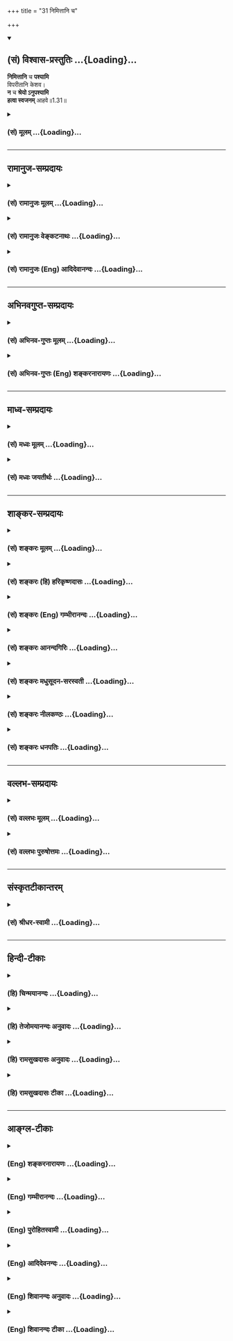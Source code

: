 +++
title = "31 निमित्तानि च"

+++
<div class="js_include" newlevelforh1="2" title="(सं) विश्वास-प्रस्तुतिः" unfilled url="/mahAbhAratam/vyAsaH/shlokashaH/06-bhIShma-parva/03-bhagavad-gItA-parva/saMskRtam/vishvAsa-prastutiH/01_arjuna-viShAda-yogaH/31_nimittAni_cha.md">
<details open><summary><h2>(सं) विश्वास-प्रस्तुतिः ...{Loading}...</h2></summary>

**निमित्तानि** च **पश्यामि**  
विपरीतानि केशव।  
**न** च **श्रेयो ऽनुपश्यामि**  
**हत्वा स्वजनम्** आहवे॥1.31॥
</details>
</div>
<div class="js_include collapsed" newlevelforh1="3" title="(सं) मूलम्" unfilled url="/mahAbhAratam/vyAsaH/shlokashaH/06-bhIShma-parva/03-bhagavad-gItA-parva/saMskRtam/mUlam/01_arjuna-viShAda-yogaH/31_nimittAni_cha.md">
<details><summary><h3>(सं) मूलम् ...{Loading}...</h3></summary>

निमित्तानि च पश्यामि विपरीतानि केशव।  
न च श्रेयोऽनुपश्यामि हत्वा स्वजनमाहवे।।1.31।।
</details>
</div>


_________________
## रामानुज-सम्प्रदायः
<div class="js_include collapsed" newlevelforh1="3" title="(सं) रामानुजः मूलम्" unfilled url="/mahAbhAratam/vyAsaH/shlokashaH/06-bhIShma-parva/03-bhagavad-gItA-parva/saMskRtam/rAmAnujaH/mUlam/01_arjuna-viShAda-yogaH/31_nimittAni_cha.md">
<details><summary><h3>(सं) रामानुजः मूलम् ...{Loading}...</h3></summary>

।।1.31।। अन्तिमश्लोकव्याख्या दृश्या। 
</details>
</div>
<div class="js_include collapsed" newlevelforh1="3" title="(सं) रामानुजः वेङ्कटनाथः" unfilled url="/mahAbhAratam/vyAsaH/shlokashaH/06-bhIShma-parva/03-bhagavad-gItA-parva/saMskRtam/rAmAnujaH/venkaTanAthaH/01_arjuna-viShAda-yogaH/31_nimittAni_cha.md">
<details><summary><h3>(सं) रामानुजः वेङ्कटनाथः ...{Loading}...</h3></summary>

  
  
।।1.31।। No commentary.  
  
  
  

</details>
</div>
<div class="js_include collapsed" newlevelforh1="3" title="(सं) रामानुजः (Eng) आदिदेवानन्दः" unfilled url="/mahAbhAratam/vyAsaH/shlokashaH/06-bhIShma-parva/03-bhagavad-gItA-parva/saMskRtam/rAmAnujaH/english/AdidevAnandaH/01_arjuna-viShAda-yogaH/31_nimittAni_cha.md">
<details><summary><h3>(सं) रामानुजः (Eng) आदिदेवानन्दः ...{Loading}...</h3></summary>

1.26 - 1.47 Arjuna said - Sanjaya said Sanjaya continued: The high-minded Arjuna, extremely kind, deeply friendly, and supremely righteous, having brothers like himself, though repeatedly deceived by the treacherous attempts of your people like burning in the lac-house etc., and therefore fit to be killed by him with the help of the Supreme Person, nevertheless said, 'I will not fight.' He felt weak, overcome as he was by his love and extreme compassion for his relatives. He was also filled with fear, not knowing what was righteous and what unrighteous.
His mind was tortured by grief, because of the thought of future separation from his relations. So he threw away his bow and arrow and sat on the chariot as if to fast to death.

</details>
</div>


_________________
## अभिनवगुप्त-सम्प्रदायः
<div class="js_include collapsed" newlevelforh1="3" title="(सं) अभिनव-गुप्तः मूलम्" unfilled url="/mahAbhAratam/vyAsaH/shlokashaH/06-bhIShma-parva/03-bhagavad-gItA-parva/saMskRtam/abhinava-guptaH/mUlam/01_arjuna-viShAda-yogaH/31_nimittAni_cha.md">
<details><summary><h3>(सं) अभिनव-गुप्तः मूलम् ...{Loading}...</h3></summary>

।।1.30 1.34।। न च श्रेयोऽनुपश्यामीत्यादि। अमी आचार्यदयः इति विशेषबुद्ध्या
+++(N शेषबुद्ध्या)+++ बुद्धौ आरोप्यमाणाः वधकर्मतया अवश्यं पापदायिनः। तथा
भोगसुखादिदृष्टार्थमेतद्युद्धं क्रियते इति बुद्ध्या क्रियमाणं युद्धे +++(S
युद्धेषु वध्य K युद्धेष्ववध्य )+++ वध्यहननादि तदवश्यं पातककारि इति
पूर्वपक्षाभिप्रायः। अत एव स्वधर्ममात्रतयैव कर्माणि अनुतिष्ठ न
विशेषधियेति उत्तरं दास्यते।  

</details>
</div>
<div class="js_include collapsed" newlevelforh1="3" title="(सं) अभिनव-गुप्तः (Eng) शङ्करनारायणः" unfilled url="/mahAbhAratam/vyAsaH/shlokashaH/06-bhIShma-parva/03-bhagavad-gItA-parva/saMskRtam/abhinava-guptaH/english/shankaranArAyaNaH/01_arjuna-viShAda-yogaH/31_nimittAni_cha.md">
<details><summary><h3>(सं) अभिनव-गुप्तः (Eng) शङ्करनारायणः ...{Loading}...</h3></summary>

1.30 1.34 Na ca sreyah, etc., upto mahikrte. Those who are wrongly
conceived as object of slaying, with the individualizing idea that
'these are my teachers etc.'8 would necessarily generate sin. Similarly,
the act of slaying even of those deserving to be slain in the battle-if
undertaken with the idea that 'This battle is to be fought for the
apparent results like pleasures, happiness etc.'- then it generates sin
necessarily. This idea lurks in the objection \[of Arjuna\]. That is why
a reply is going to be given \[by Bhagavat\] as 'You must undertake
actions simply as your own duty, and not with an individualizing idea'.

</details>
</div>


_________________
## माध्व-सम्प्रदायः
<div class="js_include collapsed" newlevelforh1="3" title="(सं) मध्वः मूलम्" unfilled url="/mahAbhAratam/vyAsaH/shlokashaH/06-bhIShma-parva/03-bhagavad-gItA-parva/saMskRtam/madhvaH/mUlam/01_arjuna-viShAda-yogaH/31_nimittAni_cha.md">
<details><summary><h3>(सं) मध्वः मूलम् ...{Loading}...</h3></summary>

  
  
।।1.31।। Sri Madhvacharya did not comment on this sloka. The commentary
starts from 2.11.  
  

</details>
</div>
<div class="js_include collapsed" newlevelforh1="3" title="(सं) मध्वः जयतीर्थः" unfilled url="/mahAbhAratam/vyAsaH/shlokashaH/06-bhIShma-parva/03-bhagavad-gItA-parva/saMskRtam/madhvaH/jayatIrthaH/01_arjuna-viShAda-yogaH/31_nimittAni_cha.md">
<details><summary><h3>(सं) मध्वः जयतीर्थः ...{Loading}...</h3></summary>

  
  
।।1.31।। Sri Jayatirtha did not comment on this sloka. The commentary
starts from 2.11.  
  

</details>
</div>


_________________
## शाङ्कर-सम्प्रदायः
<div class="js_include collapsed" newlevelforh1="3" title="(सं) शङ्करः मूलम्" unfilled url="/mahAbhAratam/vyAsaH/shlokashaH/06-bhIShma-parva/03-bhagavad-gItA-parva/saMskRtam/shankaraH/mUlam/01_arjuna-viShAda-yogaH/31_nimittAni_cha.md">
<details><summary><h3>(सं) शङ्करः मूलम् ...{Loading}...</h3></summary>

1.31 Sri Sankaracharya did not comment on this sloka. The commentary
starts from 2.10.  
  

</details>
</div>
<div class="js_include collapsed" newlevelforh1="3" title="(सं) शङ्करः (हि) हरिकृष्णदासः" unfilled url="/mahAbhAratam/vyAsaH/shlokashaH/06-bhIShma-parva/03-bhagavad-gItA-parva/saMskRtam/shankaraH/hindI/harikRShNadAsaH/01_arjuna-viShAda-yogaH/31_nimittAni_cha.md">
<details><summary><h3>(सं) शङ्करः (हि) हरिकृष्णदासः ...{Loading}...</h3></summary>

।।1.31।। Sri Sankaracharya did not comment on this sloka.  
  

</details>
</div>
<div class="js_include collapsed" newlevelforh1="3" title="(सं) शङ्करः (Eng) गम्भीरानन्दः" unfilled url="/mahAbhAratam/vyAsaH/shlokashaH/06-bhIShma-parva/03-bhagavad-gItA-parva/saMskRtam/shankaraH/english/gambhIrAnandaH/01_arjuna-viShAda-yogaH/31_nimittAni_cha.md">
<details><summary><h3>(सं) शङ्करः (Eng) गम्भीरानन्दः ...{Loading}...</h3></summary>

1.31 Sri Sankaracharya did not comment on this sloka. The commentary
starts from 2.10.

</details>
</div>
<div class="js_include collapsed" newlevelforh1="3" title="(सं) शङ्करः आनन्दगिरिः" unfilled url="/mahAbhAratam/vyAsaH/shlokashaH/06-bhIShma-parva/03-bhagavad-gItA-parva/saMskRtam/shankaraH/AnandagiriH/01_arjuna-viShAda-yogaH/31_nimittAni_cha.md">
<details><summary><h3>(सं) शङ्करः आनन्दगिरिः ...{Loading}...</h3></summary>

।।1.31।। युद्धे स्वजनहिंसया फलानुपलम्भादपि तस्मादुपरिरंसा जायत इत्याह
**न चेति।**  

</details>
</div>
<div class="js_include collapsed" newlevelforh1="3" title="(सं) शङ्करः मधुसूदन-सरस्वती" unfilled url="/mahAbhAratam/vyAsaH/shlokashaH/06-bhIShma-parva/03-bhagavad-gItA-parva/saMskRtam/shankaraH/madhusUdana-sarasvatI/01_arjuna-viShAda-yogaH/31_nimittAni_cha.md">
<details><summary><h3>(सं) शङ्करः मधुसूदन-सरस्वती ...{Loading}...</h3></summary>

।।1.31।। केशवपदेन च केश्यादिदुष्टदैत्यनिबर्हणेन सर्वदा भक्तान्पालयसीत्यतो
मामपि शोकनिवारणेन पालयिष्यसीति सूचितम्। एंव लिङ्गद्वारेण
समीचीनप्रवृत्तिहेतुभूतत्त्वज्ञानप्रतिबन्धकीभूतं शोकमुक्त्वा संप्रति
तत्कारितां विपरीतप्रवृत्तिहेतुभूतां विपरीतबुद्धिं दर्शयति श्रेयः
पुरूषार्थं दृष्टमदृष्टं वा बहुविचारणादनु पश्चादपि न पश्यामि। अस्वजनमपि
युद्धे हत्वा श्रेयो न पश्यामि। द्वाविमौ पुरूषौ लोके सूर्यमण्डलमेदिनौ।
परिव्राड्योगयुक्तश्च रणे चाभिमुखो हतः।। इत्यादिना हतस्यैव
श्रेयोविशेषाभिधानाद्धन्तुस्तु न किंचित्सुकृतम्। एवमस्वजनवधेऽपि
श्रेयसोऽभावे स्वजनवधे सुतरां तदभाव इति ज्ञापयितुं स्वजनमित्युक्तम्।
एवमनाहववधे श्रेयो नास्तीति सिद्धसाधनवारणायाहव इत्युक्तम्।  
  

</details>
</div>
<div class="js_include collapsed" newlevelforh1="3" title="(सं) शङ्करः नीलकण्ठः" unfilled url="/mahAbhAratam/vyAsaH/shlokashaH/06-bhIShma-parva/03-bhagavad-gItA-parva/saMskRtam/shankaraH/nIlakaNThaH/01_arjuna-viShAda-yogaH/31_nimittAni_cha.md">
<details><summary><h3>(सं) शङ्करः नीलकण्ठः ...{Loading}...</h3></summary>

।।1.31।। निमित्तानि लोकक्षयकराणि भूमिकम्पादीनि।  
  

</details>
</div>
<div class="js_include collapsed" newlevelforh1="3" title="(सं) शङ्करः धनपतिः" unfilled url="/mahAbhAratam/vyAsaH/shlokashaH/06-bhIShma-parva/03-bhagavad-gItA-parva/saMskRtam/shankaraH/dhanapatiH/01_arjuna-viShAda-yogaH/31_nimittAni_cha.md">
<details><summary><h3>(सं) शङ्करः धनपतिः ...{Loading}...</h3></summary>

।।1.31।। विपरीतनिमित्तप्रवृत्तेरपि मोहो भवतीत्याह **निमित्तानीति।**
निमित्तानि च विपरीतानि वामनेत्रस्फुरणादीनि पश्यामि। तथाचास्मन्निमित्तः
स्वजननाशो भविष्यति नतु केश्यादिमारणेन भवता यथा स्वजनः पालितः तथा
स्वजनरक्षणमिति सूचयन्संबोधयति **हे केशवेति।** अहमनात्मवित्त्वेन
दुःखित्वाच्छोकनिबन्धनं क्लेशमनुभवामि त्वं तु
सदानन्दरुपत्वाच्छोकासंसर्गीति कृष्णपदेन सूचितम्। अतः स्वजनदर्शने
तुल्येऽपि शोकासंसर्गित्वलक्षणाद्विशेषात्त्वं मामशोकं कुर्विति भावः।
केवपदेन च तत्करणसामर्थ्यं केशौ ब्रह्मरुद्रौ वात्यनुकम्प्यतया गच्छतीति
तद्य्वत्पत्तेः। भक्तदुःखकर्षित्वं वा कृष्णपदेनोक्तम्। केशवपदेन च
केश्यादिदुष्टनिबर्हणेन सर्वदा भक्तान्पालयसीत्यतो मामपि शोकनिवारणेन
पालयिष्यसीति सूचितमिति केचित्। इदानीं शोकमोहाविष्टचित्तः
स्वधर्मेऽधर्मतां निष्प्रयोजनतां चोरोपयन्नाह **नचेति।** आहवे युद्धभूमौ
स्वजनं स्वबन्धुवर्गं हत्वा अनु पश्चाच्छ्रेयो न पश्यामि। अतो निष्फलाया
बन्धुहिंसाया अधर्मनिमित्ताया निवृत्तिरेव युक्तेति भावः।  

</details>
</div>


_________________
## वल्लभ-सम्प्रदायः
<div class="js_include collapsed" newlevelforh1="3" title="(सं) वल्लभः मूलम्" unfilled url="/mahAbhAratam/vyAsaH/shlokashaH/06-bhIShma-parva/03-bhagavad-gItA-parva/saMskRtam/vallabhaH/mUlam/01_arjuna-viShAda-yogaH/31_nimittAni_cha.md">
<details><summary><h3>(सं) वल्लभः मूलम् ...{Loading}...</h3></summary>

।।1.31 1.33।। Sri Vallabhacharya did not comment on this sloka.  
  

</details>
</div>
<div class="js_include collapsed" newlevelforh1="3" title="(सं) वल्लभः पुरुषोत्तमः" unfilled url="/mahAbhAratam/vyAsaH/shlokashaH/06-bhIShma-parva/03-bhagavad-gItA-parva/saMskRtam/vallabhaH/puruShottamaH/01_arjuna-viShAda-yogaH/31_nimittAni_cha.md">
<details><summary><h3>(सं) वल्लभः पुरुषोत्तमः ...{Loading}...</h3></summary>

।।1.31।। तदेवाह न चेति। स्वजनमाहवे सङ्ग्रामे हत्वा अनु पश्चात् श्रेयो न
पश्यामि। श्रेयो भगवत्कृपात्मिकां भक्तिमित्यर्थः। अत **एवं भगवतोक्तम्.**
 तस्मान्मद्भक्तियुक्तस्य योगिनो वै मदात्मनः। न **ज्ञानं.**  न च
वैराग्यं प्रायः श्रेयो भवेदिह भाग.11।20।31 इति।

</details>
</div>


_________________
## संस्कृतटीकान्तरम्
<div class="js_include collapsed" newlevelforh1="3" title="(सं) श्रीधर-स्वामी" unfilled url="/mahAbhAratam/vyAsaH/shlokashaH/06-bhIShma-parva/03-bhagavad-gItA-parva/saMskRtam/shrIdhara-svAmI/01_arjuna-viShAda-yogaH/31_nimittAni_cha.md">
<details><summary><h3>(सं) श्रीधर-स्वामी ...{Loading}...</h3></summary>

**।।1.31।।** किंच **न चेति।** स्वजनं आहवे युद्धे हत्वा श्रेयः फलं न
पश्यामि।  
  

</details>
</div>


_________________
## हिन्दी-टीकाः
<div class="js_include collapsed" newlevelforh1="3" title="(हि) चिन्मयानन्दः" unfilled url="/mahAbhAratam/vyAsaH/shlokashaH/06-bhIShma-parva/03-bhagavad-gItA-parva/hindI/chinmayAnandaH/01_arjuna-viShAda-yogaH/31_nimittAni_cha.md">
<details><summary><h3>(हि) चिन्मयानन्दः ...{Loading}...</h3></summary>

।।1.31।। No commentary.  

</details>
</div>
<div class="js_include collapsed" newlevelforh1="3" title="(हि) तेजोमयानन्दः अनुवादः" unfilled url="/mahAbhAratam/vyAsaH/shlokashaH/06-bhIShma-parva/03-bhagavad-gItA-parva/hindI/tejomayAnandaH/anuvAdaH/01_arjuna-viShAda-yogaH/31_nimittAni_cha.md">
<details><summary><h3>(हि) तेजोमयानन्दः अनुवादः ...{Loading}...</h3></summary>

।।1.31।। हे केशव ! मैं शकुनों को भी विपरीत ही देख रहा हूँ और युद्ध में
(आहवे) अपने स्वजनों को मारकर कोई कल्याण भी नहीं देखता हूँ।

</details>
</div>
<div class="js_include collapsed" newlevelforh1="3" title="(हि) रामसुखदासः अनुवादः" unfilled url="/mahAbhAratam/vyAsaH/shlokashaH/06-bhIShma-parva/03-bhagavad-gItA-parva/hindI/rAmasukhadAsaH/anuvAdaH/01_arjuna-viShAda-yogaH/31_nimittAni_cha.md">
<details><summary><h3>(हि) रामसुखदासः अनुवादः ...{Loading}...</h3></summary>

।।1.31।। हे केशव! मैं लक्षणों - (शकुनों) को भी विपरीत देख रहा हूँ और
युद्ध में स्वजनोंको मारकर श्रेय (लाभ) भी नहीं देख रहा हूँ।

</details>
</div>
<div class="js_include collapsed" newlevelforh1="3" title="(हि) रामसुखदासः टीका" unfilled url="/mahAbhAratam/vyAsaH/shlokashaH/06-bhIShma-parva/03-bhagavad-gItA-parva/hindI/rAmasukhadAsaH/TIkA/01_arjuna-viShAda-yogaH/31_nimittAni_cha.md">
<details><summary><h3>(हि) रामसुखदासः टीका ...{Loading}...</h3></summary>

।।1.31।।***व्याख्या--*'निमित्तानि च पश्यामि विपरीतानि केशव'--**हे केशव!
मैं शकुनोंको **(टिप्पणी प₀ 22.2)** भी विपरीत ही देख रहा हूँ। तात्पर्य
है कि किसी भी कार्यके आरम्भमें मनमें जितना अधिक उत्साह (हर्ष) होता है,
वह उत्साह उस कार्यको उतना ही सिद्ध करनेवाला होता है। परन्तु अगर कार्यके
आरम्भमें ही उत्साह भङ्ग हो जाता है, मनमें संकल्प-विकल्प ठीक नहीं होते,
तो उस कार्यका परिणाम अच्छा नहीं होता। इसी भावसे अर्जुन कह रहे हैं कि अभी
मेरे शरीरमें अवयवोंका शिथिल होना, कम्प होना, मुखका सूखना आदि जो लक्षण हो
रहे हैं, ये व्यक्तिगत शकुन भी ठीक नहीं हो रहे हैं **(टिप्पणी प₀
22.3)** इसके सिवाय आकाशसे उल्कापात होना, असमयमें ग्रहण लगना, भूकम्प
होना, पशु-पक्षियोंका भयंकर बोली बोलना, चन्द्रमाके काले चिह्नका मिट-सा
जाना, बादलोंसे रक्तकी वर्षा होना आदि जो पहले शकुन हुए हैं, वे भी ठीक
नहीं हुए हैं। इस तरह अभीके और पहलेके--इन दोनों शकुनोंकी ओर देखता हूँ, तो
मेरेको ये दोनों ही शकुन विपरीत अर्थात् भावी अनिष्टके सूचक दीखते हैं।  
**'न च श्रेयोऽनुपश्यामि हत्वा स्वजनमाहवे'--**युद्धमें अपने
कुटुम्बियोंको मारनेसे हमें कोई लाभ होगा--ऐसी बात भी नहीं है। इस युद्धके
परिणाममें हमारे लिये लोक और परलोक--दोनों ही हितकारक नहीं दीखते। कारण कि
जो अपने कुलका नाश करता है, वह अत्यन्त पापी होता है। अतः कुलका नाश करनेसे
हमें पाप ही लगेगा ,जिससे नरकोंकी प्राप्ति होगी।  
  
इस श्लोकमें**'निमित्तानि पश्यामि'**और **'श्रेयः अनुपश्यामि'--(टिप्पणी
प₀ 23)** इन दोनों वाक्योंसे अर्जुन यह कहना चाहते हैं कि मैं शुकुनोंको
देखूँ अथवा स्वयं विचार करूँ, दोनों ही रीतिसे युद्धका आरम्भ और उसका
परिणाम हमारे लिये और संसारमात्रके लिये हितकारक नहीं दीखता।  
  
  
***सम्बन्ध--***जिसमें न तो शुभ शकुन दीखते हैं और न श्रेय ही दीखता है,
ऐसी अनिष्टकारक विजयको प्राप्त करनेकी अनिच्छा अर्जुन आगेके श्लोकमें प्रकट
करते हैं।

</details>
</div>


_________________
## आङ्ग्ल-टीकाः
<div class="js_include collapsed" newlevelforh1="3" title="(Eng) शङ्करनारायणः" unfilled url="/mahAbhAratam/vyAsaH/shlokashaH/06-bhIShma-parva/03-bhagavad-gItA-parva/english/shankaranArAyaNaH/01_arjuna-viShAda-yogaH/31_nimittAni_cha.md">
<details><summary><h3>(Eng) शङ्करनारायणः ...{Loading}...</h3></summary>

1.31. O Govinda! Of what use in the kingdom to us; Of what use are the pleasures \[thereof\] and the life even;

</details>
</div>
<div class="js_include collapsed" newlevelforh1="3" title="(Eng) गम्भीरानन्दः" unfilled url="/mahAbhAratam/vyAsaH/shlokashaH/06-bhIShma-parva/03-bhagavad-gItA-parva/english/gambhIrAnandaH/01_arjuna-viShAda-yogaH/31_nimittAni_cha.md">
<details><summary><h3>(Eng) गम्भीरानन्दः ...{Loading}...</h3></summary>

1.31 Besides, I do not see any good (to be derived) from killing my own people in battle. O Krsna, I do not hanker after victory, nor even a kingdom nor pleasures.

</details>
</div>
<div class="js_include collapsed" newlevelforh1="3" title="(Eng) पुरोहितस्वामी" unfilled url="/mahAbhAratam/vyAsaH/shlokashaH/06-bhIShma-parva/03-bhagavad-gItA-parva/english/purohitasvAmI/01_arjuna-viShAda-yogaH/31_nimittAni_cha.md">
<details><summary><h3>(Eng) पुरोहितस्वामी ...{Loading}...</h3></summary>

1.31 The omens are adverse; what good can come from the slaughter of my people on this battlefield;

</details>
</div>
<div class="js_include collapsed" newlevelforh1="3" title="(Eng) आदिदेवनन्दः" unfilled url="/mahAbhAratam/vyAsaH/shlokashaH/06-bhIShma-parva/03-bhagavad-gItA-parva/english/AdidevanandaH/01_arjuna-viShAda-yogaH/31_nimittAni_cha.md">
<details><summary><h3>(Eng) आदिदेवनन्दः ...{Loading}...</h3></summary>

1.31 I see, Krsna, inauspicious omens. I foresee no good in killing my kinsmen in the fight.

</details>
</div>
<div class="js_include collapsed" newlevelforh1="3" title="(Eng) शिवानन्दः अनुवादः" unfilled url="/mahAbhAratam/vyAsaH/shlokashaH/06-bhIShma-parva/03-bhagavad-gItA-parva/english/shivAnandaH/anuvAdaH/01_arjuna-viShAda-yogaH/31_nimittAni_cha.md">
<details><summary><h3>(Eng) शिवानन्दः अनुवादः ...{Loading}...</h3></summary>

1.31. And I see adverse omens, O Kesava. I do not see any good in killing my kinsmen in battle.

</details>
</div>
<div class="js_include collapsed" newlevelforh1="3" title="(Eng) शिवानन्दः टीका" unfilled url="/mahAbhAratam/vyAsaH/shlokashaH/06-bhIShma-parva/03-bhagavad-gItA-parva/english/shivAnandaH/TIkA/01_arjuna-viShAda-yogaH/31_nimittAni_cha.md">
<details><summary><h3>(Eng) शिवानन्दः टीका ...{Loading}...</h3></summary>

1.31 निमित्तानि omens; च and; पश्यामि I see; विपरीतानि adverse; केशव O Kesava; न not; च and; श्रेयः good; अनुपश्यामि (I) see; हत्वा killing;
स्वजनम् our peope; आहवे in battle.  
  
Commentary Kesava means he who has fine or luxuriant hair.

</details>
</div>
